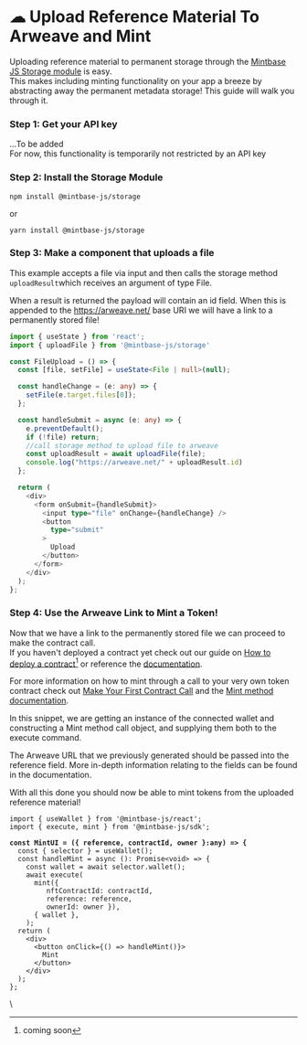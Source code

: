 # ☁ Upload Reference Material To Arweave and Mint

Uploading reference material to permanent storage through the [Mintbase JS Storage](../../mintbase-sdk-ref/packages/storage/)[ module](../../mintbase-sdk-ref/packages/storage/) is easy. \
This makes including minting functionality on your app a breeze by abstracting away the permanent metadata storage! This guide will walk you through it.

### Step 1: Get your API key

...To be added\
For now, this functionality is temporarily not restricted by an API key

### Step 2: Install the Storage Module

```
npm install @mintbase-js/storage
```

or

```
yarn install @mintbase-js/storage
```

### &#x20;**Step 3: Make a component that uploads a file**

&#x20;This example accepts a file via input and then calls the storage method `uploadResult`which receives an argument of type File.

When a result is returned the payload will contain an id field. When this is appended to the https://arweave.net/ base URI we will have a link to a permanently stored file!&#x20;

```typescript
import { useState } from 'react';
import { uploadFile } from '@mintbase-js/storage'

const FileUpload = () => {
  const [file, setFile] = useState<File | null>(null);

  const handleChange = (e: any) => {
    setFile(e.target.files[0]);
  };

  const handleSubmit = async (e: any) => {
    e.preventDefault();
    if (!file) return;
    //call storage method to upload file to arweave
    const uploadResult = await uploadFile(file);
    console.log("https://arweave.net/" + uploadResult.id)
  };

  return (
    <div>
      <form onSubmit={handleSubmit}>
        <input type="file" onChange={handleChange} />
        <button
          type="submit"
        >
          Upload
        </button>
      </form>
    </div>
  );
};
```

### Step 4: Use the Arweave Link to Mint a Token! 

Now that we have a link to the permanently stored file we can proceed to make the contract call.\
If you haven't deployed a contract yet check out our guide on [How to deploy a contract](#user-content-fn-1)[^1] or reference the [documentation](../../mintbase-sdk-ref/packages/sdk/src/deployContract/).

For more information on how to mint through a call to your very own token contract check out [Make Your First Contract Call](make-your-first-contract-call-deploycontract.md) and the [Mint method documentation](../../mintbase-sdk-ref/packages/sdk/src/mint/).

In this snippet, we are getting an instance of the connected wallet and constructing a Mint method call object, and supplying them both to the execute command.

The Arweave URL that we previously generated should be passed into the reference field. More in-depth information relating to the fields can be found in the documentation.

With all this done you should now be able to mint tokens from the uploaded reference material!

<pre class="language-typescript"><code class="lang-typescript">import { useWallet } from '@mintbase-js/react';
import { execute, mint } from '@mintbase-js/sdk';

<strong>const MintUI = ({ reference, contractId, owner }:any) => {
</strong>  const { selector } = useWallet();
  const handleMint = async (): Promise&#x3C;void> => {
    const wallet = await selector.wallet();
    await execute(
      mint({
         nftContractId: contractId,
         reference: reference, 
         ownerId: owner }),
      { wallet },   
    );
  return (
    &#x3C;div>
      &#x3C;button onClick={() => handleMint()}>
        Mint
      &#x3C;/button>
    &#x3C;/div>
  );
};
</code></pre>

\


[^1]: coming soon
